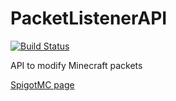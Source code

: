 # PacketListenerAPI

[![Build Status](http://ci.inventivetalent.org/job/PacketListenerAPI/badge/icon)](https://ci.inventivetalent.org)

API to modify Minecraft packets

[SpigotMC page](https://r.spiget.org/2930/)
